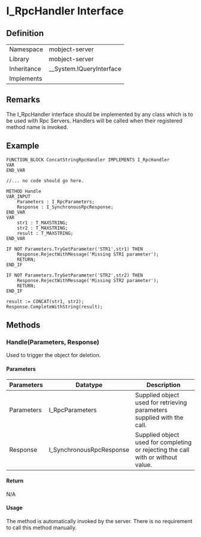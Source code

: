 # I_RpcHandler Interface

## Definition

|             |                            |
| ----------- | -------------------------- |
| Namespace   | mobject-server             |
| Library     | mobject-server             |
| Inheritance | \_\_System.IQueryInterface |
| Implements  |                            |

## Remarks

The I_RpcHandler interface should be implemented by any class which is to be used with Rpc Servers. Handlers will be called when their registered method name is invoked.

## Example

```declaration
FUNCTION_BLOCK ConcatStringRpcHandler IMPLEMENTS I_RpcHandler
VAR
END_VAR
```

```body
//... no code should go here.
```

```declaration
METHOD Handle
VAR_INPUT
	Parameters : I_RpcParameters;
	Response : I_SynchronousRpcResponse;
END_VAR
VAR
	str1 : T_MAXSTRING;
	str2 : T_MAXSTRING;
	result : T_MAXSTRING;
END_VAR
```

```body
IF NOT Parameters.TryGetParameter('STR1',str1) THEN
	Response.RejectWithMessage('Missing STR1 parameter');
	RETURN;
END_IF

IF NOT Parameters.TryGetParameter('STR2',str2) THEN
	Response.RejectWithMessage('Missing STR2 parameter');
	RETURN;
END_IF

result := CONCAT(str1, str2);
Response.CompleteWithString(result);
```

## Methods

### Handle(Parameters, Response)

Used to trigger the object for deletion.

#### Parameters

| Parameters | Datatype                 | Description                                                                      |
| ---------- | ------------------------ | -------------------------------------------------------------------------------- |
| Parameters | I_RpcParameters          | Supplied object used for retrieving parameters supplied with the call.           |
| Response   | I_SynchronousRpcResponse | Supplied object used for completing or rejecting the call with or without value. |

#### Return

N/A

#### Usage

The method is automatically invoked by the server. There is no requirement to call this method manually.
